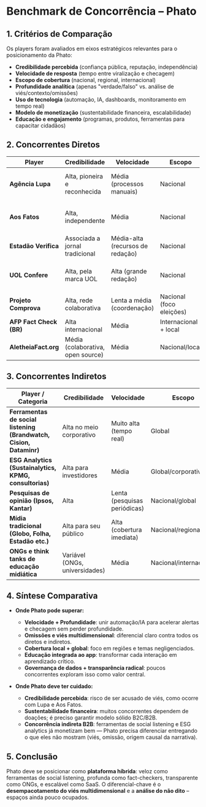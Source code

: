 # Benchmark de Concorrência – Phato

## 1. Critérios de Comparação
Os players foram avaliados em eixos estratégicos relevantes para o posicionamento da Phato:
- **Credibilidade percebida** (confiança pública, reputação, independência)
- **Velocidade de resposta** (tempo entre viralização e checagem)
- **Escopo de cobertura** (nacional, regional, internacional)
- **Profundidade analítica** (apenas "verdade/falso" vs. análise de viés/contexto/omissões)
- **Uso de tecnologia** (automação, IA, dashboards, monitoramento em tempo real)
- **Modelo de monetização** (sustentabilidade financeira, escalabilidade)
- **Educação e engajamento** (programas, produtos, ferramentas para capacitar cidadãos)

## 2. Concorrentes Diretos

| Player | Credibilidade | Velocidade | Escopo | Profundidade | Tecnologia | Monetização | Educação |
|--------|---------------|------------|--------|--------------|------------|-------------|----------|
| **Agência Lupa** | Alta, pioneira e reconhecida | Média (processos manuais) | Nacional | Foco em fact-check, menos em viés | Baixa automação | Financiamento híbrido, projetos | Forte (Lupa Educação) |
| **Aos Fatos** | Alta, independente | Média | Nacional | Checagem de boatos + algum contexto | Limitado em IA | Projetos e parcerias | Moderado |
| **Estadão Verifica** | Associada a jornal tradicional | Média-alta (recursos de redação) | Nacional | Foco em checagem objetiva | Baixo uso de IA | Integrado ao jornal | Baixo |
| **UOL Confere** | Alta, pela marca UOL | Alta (grande redação) | Nacional | Checagem rápida, menos profunda | Limitado | Integrado ao portal | Baixo |
| **Projeto Comprova** | Alta, rede colaborativa | Lenta a média (coordenação) | Nacional (foco eleições) | Checagem coletiva | Limitado | Apoio institucional | Baixo |
| **AFP Fact Check (BR)** | Alta internacional | Média | Internacional + local | Checagem factual | Alguma automação | Agência de notícias | Baixo |
| **AletheiaFact.org** | Média (colaborativa, open source) | Média | Nacional/local | Colaborativo, transparente | Aberto, software livre | Limitado | Forte engajamento comunitário |

## 3. Concorrentes Indiretos

| Player / Categoria | Credibilidade | Velocidade | Escopo | Profundidade | Tecnologia | Monetização | Educação |
|--------------------|---------------|------------|--------|--------------|------------|-------------|----------|
| **Ferramentas de social listening (Brandwatch, Cision, Dataminr)** | Alta no meio corporativo | Muito alta (tempo real) | Global | Polaridade (positivo/negativo), pouco contexto | Forte em IA/dashboards | SaaS (assinaturas caras) | Baixo |
| **ESG Analytics (Sustainalytics, KPMG, consultorias)** | Alta para investidores | Média | Global/corporativo | Risco reputacional, não viés narrativo | Moderado | Relatórios pagos, consultoria | Baixo |
| **Pesquisas de opinião (Ipsos, Kantar)** | Alta | Lenta (pesquisas periódicas) | Nacional/global | Percepção pública, não checagem | Métodos estatísticos, menos IA | Contratos B2B | Baixo |
| **Mídia tradicional (Globo, Folha, Estadão etc.)** | Alta para seu público | Alta (cobertura imediata) | Nacional/regional | Produzem narrativas, não checam sistematicamente | Recursos tradicionais | Receita publicitária/assinatura | Baixo |
| **ONGs e think tanks de educação midiática** | Variável (ONGs, universidades) | Média | Nacional/internacional | Educação, literacia midiática | Limitado | Doações, projetos | Alta |

## 4. Síntese Comparativa

- **Onde Phato pode superar:**
  - **Velocidade + Profundidade**: unir automação/IA para acelerar alertas e checagem sem perder profundidade.
  - **Omissões e viés multidimensional**: diferencial claro contra todos os diretos e indiretos.
  - **Cobertura local + global**: foco em regiões e temas negligenciados.
  - **Educação integrada ao app**: transformar cada interação em aprendizado crítico.
  - **Governança de dados + transparência radical**: poucos concorrentes exploram isso como valor central.

- **Onde Phato deve ter cuidado:**
  - **Credibilidade percebida**: risco de ser acusado de viés, como ocorre com Lupa e Aos Fatos.
  - **Sustentabilidade financeira**: muitos concorrentes dependem de doações; é preciso garantir modelo sólido B2C/B2B.
  - **Concorrência indireta B2B**: ferramentas de social listening e ESG analytics já monetizam bem — Phato precisa diferenciar entregando o que eles não mostram (viés, omissão, origem causal da narrativa).

## 5. Conclusão

Phato deve se posicionar como **plataforma híbrida**: veloz como ferramentas de social listening, profunda como fact-checkers, transparente como ONGs, e escalável como SaaS. O diferencial-chave é o **desempacotamento do viés multidimensional** e a **análise do não dito** – espaços ainda pouco ocupados.

